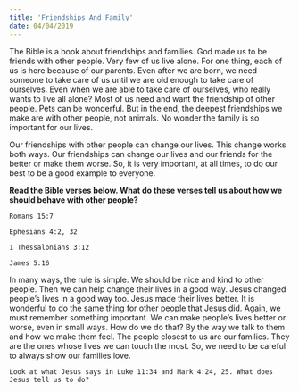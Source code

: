 ```yaml
---
title: 'Friendships And Family'
date: 04/04/2019
---
```


The Bible is a book about friendships and families. God made us to be friends with other people. Very few of us live alone. For one thing, each of us is here because of our parents. Even after we are born, we need someone to take care of us until we are old enough to take care of ourselves. Even when we are able to take care of ourselves, who really wants to live all alone? Most of us need and want the friendship of other people. Pets can be wonderful. But in the end, the deepest friendships we make are with other people, not animals. No wonder the family is so important for our lives.

Our friendships with other people can change our lives. This change works both ways. Our friendships can change our lives and our friends for the better or make them worse. So, it is very important, at all times, to do our best to be a good example to everyone.

**Read the Bible verses below. What do these verses tell us about how we should behave with other people?**

`Romans 15:7`

`Ephesians 4:2, 32`

`1 Thessalonians 3:12`

`James 5:16`

In many ways, the rule is simple. We should be nice and kind to other people. Then we can help change their lives in a good way. Jesus changed people’s lives in a good way too. Jesus made their lives better. It is wonderful to do the same thing for other people that Jesus did. Again, we must remember something important. We can make people’s lives better or worse, even in small ways. How do we do that? By the way we talk to them and how we make them feel. The people closest to us are our families. They are the ones whose lives we can touch the most. So, we need to be careful to always show our families love.

`Look at what Jesus says in Luke 11:34 and Mark 4:24, 25. What does Jesus tell us to do?`